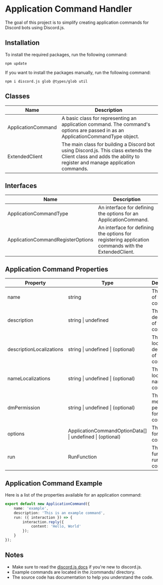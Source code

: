 # Application Command Handler

The goal of this project is to simplify creating application commands for Discord bots using Discord.js.

## Installation
To install the required packages, run the following command:
```
npm update
```
If you want to install the packages manually, run the following command:
```
npm i discord.js glob @types/glob util
```
## Classes
| Name         | Description                                                                                                                                                     |
|--------------------|-----------------------------------------------------------------------------------------------------------------------------------------------------------------|
| ApplicationCommand | A basic class for representing an application command. The command's options are passed in as an ApplicationCommandType object.                                 |
| ExtendedClient     | The main class for building a Discord bot using Discord.js. This class extends the Client class and adds the ability to register and manage application commands. |

## Interfaces
| Name                                | Description                                                                                                                                                                   |
|------------------------------------------------|-----------------------------------------------------------------------------------------------------------------------------------------------------------------------------------|
| ApplicationCommandType                        | An interface for defining the options for an ApplicationCommand.                                                                                                                 |
| ApplicationCommandRegisterOptions             | An interface for defining the options for registering application commands with the ExtendedClient.                                                                            |
## Application Command Properties


| Property       | Type                                                                                 | Description                                                                                                                                                           |
|----------------|-------------------------------------------------------------------------------------|-----------------------------------------------------------------------------------------------------------------------------------------------------------------------|
| name           | string                                                                              | The name of the command                                                                                                                                              |
| description    | string &#124; undefined                                                            | The description of the command                                                                                                                                        |
| descriptionLocalizations | string &#124; undefined &#124; (optional)                                 | The localized description of the command                                                                                                                              |
| nameLocalizations | string &#124; undefined &#124; (optional)                                      | The localized name of the command                                                                                                                                     |
| dmPermission   | string &#124; undefined &#124; (optional)                                        | The direct message permission for the command                                                                                                                         |
| options        | ApplicationCommandOptionData[] &#124; undefined &#124; (optional)                  | The options for the command                                                                                                                                           |
| run            | RunFunction                                                                        | The function to run the command                                                                                                                                       |

## Application Command Example

Here is a list of the properties available for an application command:
```typescript
export default new ApplicationCommand({
    name: 'example',
    description: 'This is an example command',
    run: ({ interaction }) => {
        interaction.reply({
            content: 'Hello, World'
        });
    }
});

```
## Notes
- Make sure to read the [discord.js docs](https://discord.js.org/#/docs/discord.js/main/general/welcome) if you're new to discord.js.
- Example commands are located in the /commands/ directory.
- The source code has documentation to help you understand the code.


